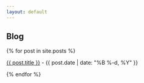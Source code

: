 ```yaml
---
layout: default
---
```


## Blog

<div class="row g-5 mb-5">
  <div class="col-md-12">
    {% for post in site.posts %}
      <p><a href="{{ site.github.url }}/{{ post.url }}">{{ post.title }}</a> - {{ post.date | date: "%B %-d, %Y" }}</p>
    {% endfor %}
  </div>
</div>